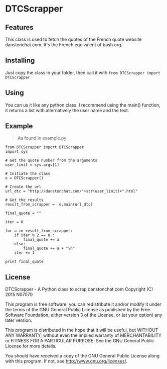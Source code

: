 # DTCScrapper

## Features

This class is used to fetch the quotes of the French quote website danstonchat.com. It's the French equivalent of bash.org.

## Installing

Just copy the class in your folder, then call it with `from DTCScrapper import DTCScrapper`

## Using

You can us it like any python class.
I recommend using the main() function, it returns a list with alternatively the user name and the text.

## Example

> As found in example.py

```
from DTCScrapper import DTCScrapper
import sys

# Get the quote number from the arguments
user_limit = sys.argv[1]

# Initiate the class
e = DTCScrapper()

# Create the url
url_dtc = "http://danstonchat.com/"+str(user_limit)+".html"

# Get the results
result_from_scrapper =  e.main(url_dtc)

final_quote = ""

iter = 0

for a in result_from_scrapper:
    if iter % 2 == 0 :
        final_quote += a
    else:
        final_quote += a + "\n"
    iter += 1

print final_quote
```

## License

DTCScrapper - A Python class to scrap danstonchat.com
Copyright (C) 2015  N07070

This program is free software: you can redistribute it and/or modify
it under the terms of the GNU General Public License as published by
the Free Software Foundation, either version 3 of the License, or
(at your option) any later version.

This program is distributed in the hope that it will be useful,
but WITHOUT ANY WARRANTY; without even the implied warranty of
MERCHANTABILITY or FITNESS FOR A PARTICULAR PURPOSE.  See the
GNU General Public License for more details.

You should have received a copy of the GNU General Public License
along with this program.  If not, see <http://www.gnu.org/licenses/>.
